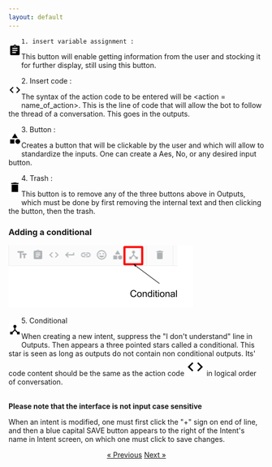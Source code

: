 ```yaml
---
layout: default
---
```

<div style="float:left;width:5%" markdown="1">

 ![image](/assets/images/assignment.png) 
</div>

    1. insert variable assignment :
 
This button will enable getting information from the user and stocking it for further display, still using this button.




<div style="float:left;width:5%" markdown="1">

 ![image](/assets/images/chevrons.png) 
</div>
    2. Insert code :

The syntax of the action code to be entered will be &#60;action = name_of_action&#62;. This is the line of code that will allow the bot to follow the thread of a conversation. This goes in the outputs. 




<div style="float:left;width:5%" markdown="1">

 ![image](/assets/images/category.png) 
</div>
    3. Button :

Creates a button that will be clickable by the user and which will allow to standardize the inputs. One can create a Aes, No, or any desired input button.



<div style="float:left;width:5%" markdown="1">

 ![image](/assets/images/trash.png) 
</div>
    4. Trash :

This button is to remove any of the three buttons above in Outputs, which must be done by first removing the internal text and then clicking the button, then the trash.



### Adding a conditional


![image](/assets/images/conditional-in-output-options.png)

<div style="float:left;width:5%" markdown="1">

 ![image](/assets/images/device_hub.png) 
</div>
    5. Conditional

When creating a new intent, suppress the "I don't understand" line in Outputs. Then appears a three pointed stars called a conditional. This star is seen as long as outputs do not contain non conditional outputs. Its' code content should be the same as the action code ![image](/assets/images/chevrons.png) in logical order of conversation. <br><br>

**Please note that the interface is not input case sensitive**

When an intent is modified, one must first click the "+" sign on end of line, and then a blue capital SAVE button appears to the right of the Intent's name in Intent screen, on which one must click to save changes. 



<div style = "text-align:center" markdown="1">
<a href="En-francais.html" class="previous">&laquo; Previous</a>
<a href="En-francais3.html" class="next">Next &raquo;</a>
</div>
